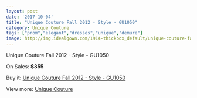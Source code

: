 ```yaml
---
layout: post
date: '2017-10-04'
title: "Unique Couture Fall 2012 - Style - GU1050"
category: Unique Couture
tags: ["prom","elegant","dresses","unique","demure"]
image: http://img.idealgown.com/1914-thickbox_default/unique-couture-fall-2012-style-gu1050.jpg
---
```

Unique Couture Fall 2012 - Style - GU1050

On Sales: **$355**
<a href="https://www.idealgown.com/en/unique-couture/916-unique-couture-fall-2012-style-gu1050.html"><amp-img layout="responsive" width="600" height="600" src="//img.idealgown.com/1914-thickbox_default/unique-couture-fall-2012-style-gu1050.jpg" alt="Unique Couture Fall 2012 - Style - GU1050 0" /></a>

Buy it: [Unique Couture Fall 2012 - Style - GU1050](https://www.idealgown.com/en/unique-couture/916-unique-couture-fall-2012-style-gu1050.html "Unique Couture Fall 2012 - Style - GU1050")

View more: [Unique Couture](https://www.idealgown.com/en/11-unique-couture "Unique Couture")